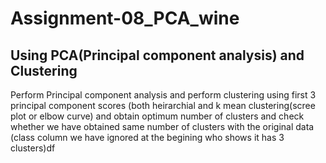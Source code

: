 # Assignment-08_PCA_wine
## Using PCA(Principal component analysis) and Clustering
Perform Principal component analysis and perform clustering using first  3 principal component scores (both heirarchial and k mean clustering(scree plot or elbow curve) and obtain  optimum number of clusters and check whether we have obtained same number of clusters with the original data  (class column we have ignored at the begining who shows it has 3 clusters)df
